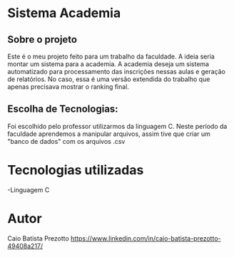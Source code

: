 # Sistema Academia

## Sobre o projeto

Este é o meu projeto feito para um trabalho da faculdade. A ideia seria montar um sistema para a academia. A academia deseja um sistema automatizado para processamento das inscrições nessas aulas e geração de relatórios. No caso, essa é uma versão extendida do trabalho que apenas precisava mostrar o ranking final.

## Escolha de Tecnologias:

Foi escolhido pelo professor utilizarmos da linguagem C. Neste período da faculdade aprendemos a manipular arquivos, assim tive que criar um "banco de dados" com os arquivos .csv

# Tecnologias utilizadas
-Linguagem C

# Autor

Caio Batista Prezotto
https://www.linkedin.com/in/caio-batista-prezotto-49408a217/
